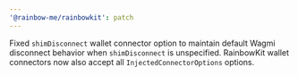 ```yaml
---
'@rainbow-me/rainbowkit': patch
---
```


Fixed `shimDisconnect` wallet connector option to maintain default Wagmi disconnect behavior when `shimDisconnect` is unspecified. RainbowKit wallet connectors now also accept all `InjectedConnectorOptions` options.
